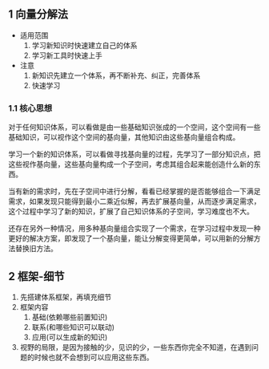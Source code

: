 ## 1 向量分解法
- 适用范围
    1. 学习新知识时快速建立自己的体系
    2. 学习新工具时快速上手
- 注意
    1. 新知识先建立一个体系，再不断补充、纠正，完善体系
    2. 快速学习
### 1.1 核心思想
对于任何知识体系，可以看做是由一些基础知识张成的一个空间，这个空间有一些基础知识，可以视作这个空间的基向量，其他知识由这些基向量组合构成。

学习一个新的知识体系，可以看做寻找基向量的过程，先学习了一部分知识点，把这些视作基向量，这些基向量构成一个子空间，考虑其组合起来能创造什么新的东西。

当有新的需求时，先在子空间中进行分解，看看已经掌握的是否能够组合一下满足需求，如果发现只能得到最小二乘近似解，再去扩展基向量，从而逐步满足需求，这个过程中学习了新的知识，扩展了自己知识体系的子空间，学习难度也不大。

还存在另外一种情况，用多种基向量组合实现了一个需求，在学习过程中发现一种更好的解决方案，即发现了一个基向量，能让分解变得更简单，可以用新的分解方法替换旧方法。

## 2 框架-细节
1. 先搭建体系框架，再填充细节
2. 框架内容
	1. 基础(依赖哪些前置知识)
	2. 联系(和哪些知识可以联动)
	3. 应用(可以生成新的知识)
3. 视野的局限，是因为接触的少，见识的少，一些东西你完全不知道，在遇到问题的时候也就不会想到可以应用这些东西。